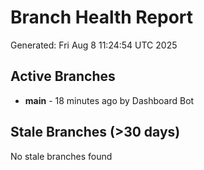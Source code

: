 # Branch Health Report
Generated: Fri Aug  8 11:24:54 UTC 2025

## Active Branches
- **main** - 18 minutes ago by Dashboard Bot

## Stale Branches (>30 days)
No stale branches found
